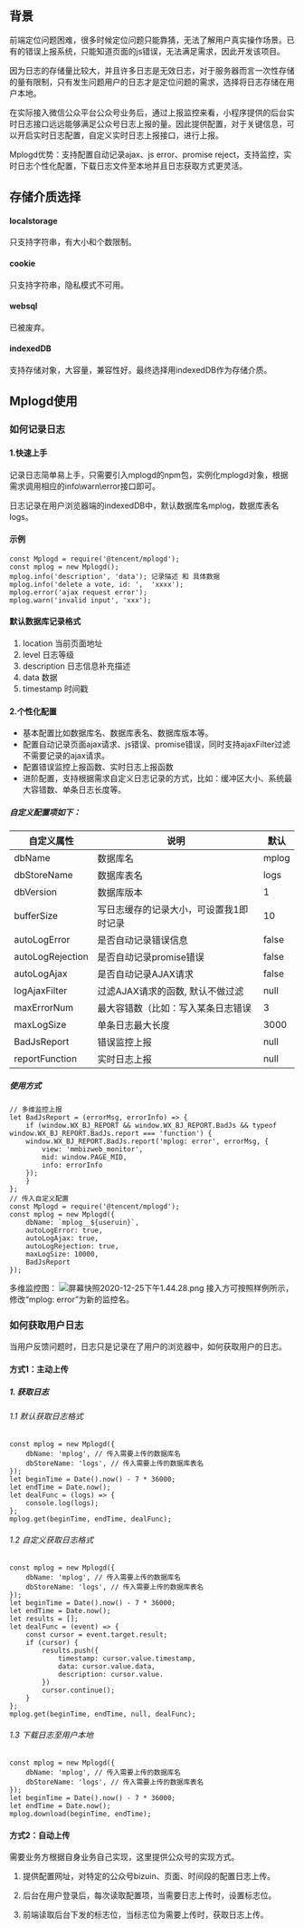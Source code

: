 ## 背景
前端定位问题困难，很多时候定位问题只能靠猜，无法了解用户真实操作场景。已有的错误上报系统，只能知道页面的js错误，无法满足需求，因此开发该项目。

因为日志的存储量比较大，并且许多日志是无效日志，对于服务器而言一次性存储的量有限制，只有发生问题用户的日志才是定位问题的需求，选择将日志存储在用户本地。

在实际接入微信公众平台公众号业务后，通过上报监控来看，小程序提供的后台实时日志接口远远能够满足公众号日志上报的量。因此提供配置，对于关键信息，可以开启实时日志配置，自定义实时日志上报接口，进行上报。

Mplogd优势：支持配置自动记录ajax、js error、promise reject，支持监控，实时日志个性化配置，下载日志文件至本地并且日志获取方式更灵活。

## 存储介质选择
#### localstorage
只支持字符串，有大小和个数限制。
#### cookie
只支持字符串，隐私模式不可用。
#### websql
已被废弃。
#### indexedDB
支持存储对象，大容量，兼容性好。最终选择用indexedDB作为存储介质。

## Mplogd使用
### 如何记录日志
#### 1.快速上手
记录日志简单易上手，只需要引入mplogd的npm包，实例化mplogd对象，根据需求调用相应的info\warn\error接口即可。

日志记录在用户浏览器端的indexedDB中，默认数据库名mplog，数据库表名logs。

#### 示例
```
const Mplogd = require('@tencent/mplogd');
const mplog = new Mplogd();
mplog.info('description', 'data'); 记录描述 和 具体数据
mplog.info('delete a vote, id: ',  'xxxx');
mplog.error('ajax request error');
mplog.warn('invalid input', 'xxx');
```

#### 默认数据库记录格式
1. location 当前页面地址
2. level 日志等级
3. description 日志信息补充描述
4. data 数据
5. timestamp 时间戳

#### 2.个性化配置
- 基本配置比如数据库名、数据库表名、数据库版本等。
- 配置自动记录页面ajax请求、js错误、promise错误，同时支持ajaxFilter过滤不需要记录的ajax请求。
- 配置错误监控上报函数、实时日志上报函数
- 进阶配置，支持根据需求自定义日志记录的方式，比如：缓冲区大小、系统最大容错数、单条日志长度等。

##### 自定义配置项如下：
   自定义属性       |       说明           |    默认  
----| ---- | ----
dbName         |  数据库名            | mplog
dbStoreName    | 数据库表名           | logs
dbVersion      | 数据库版本           | 1 
bufferSize     | 写日志缓存的记录大小，可设置我1即时记录 | 10
autoLogError     |是否自动记录错误信息     |   false  
autoLogRejection  |是否自动记录promise错误 |   false
autoLogAjax       | 是否自动记录AJAX请求   |   false
logAjaxFilter    | 过滤AJAX请求的函数, 默认不做过滤 | null
maxErrorNum    | 最大容错数（比如：写入某条日志错误 | 3
maxLogSize | 单条日志最大长度 |  3000
BadJsReport | 错误监控上报 | null
reportFunction | 实时日志上报 | null

##### 使用方式
```
// 多维监控上报
let BadJsReport = (errorMsg, errorInfo) => {
	if (window.WX_BJ_REPORT && window.WX_BJ_REPORT.BadJs && typeof window.WX_BJ_REPORT.BadJs.report === 'function') {
	window.WX_BJ_REPORT.BadJs.report('mplog: error', errorMsg, {
		view: 'mmbizweb_monitor',
		mid: window.PAGE_MID,
		info: errorInfo
	});
	}
};
// 传入自定义配置
const Mplogd = require('@tencent/mplogd');
const mplog = new Mplogd({
	dbName: `mplog__${useruin}`,
	autoLogError: true,
	autoLogAjax: true,
	autoLogRejection: true,
	maxLogSize: 10000,
	BadJsReport
});
```

多维监控图：
![屏幕快照2020-12-25下午1.44.28.png](/uploads/E4184561AE3147C0B650435CE814F6B5/屏幕快照2020-12-25下午1.44.28.png)
接入方可按照样例所示，修改“mplog: error”为新的监控名。

### 如何获取用户日志
当用户反馈问题时，日志只是记录在了用户的浏览器中，如何获取用户的日志。

#### 方式1：主动上传

##### 1. 获取日志
###### 1.1 默认获取日志格式
```
const mplog = new Mplogd({
	dbName: 'mplog', // 传入需要上传的数据库名
	dbStoreName: 'logs', // 传入需要上传的数据库表名
});
let beginTime = Date().now() - 7 * 36000;
let endTime = Date.now();
let dealFunc = (logs) => {
	console.log(logs);
};
mplog.get(beginTime, endTime, dealFunc);
```
###### 1.2 自定义获取日志格式
```
const mplog = new Mplogd({
	dbName: 'mplog', // 传入需要上传的数据库名
	dbStoreName: 'logs', // 传入需要上传的数据库表名
});
let beginTime = Date().now() - 7 * 36000;
let endTime = Date.now();
let results = [];
let dealFunc = (event) => {
	const cursor = event.target.result;
	if (cursor) {
		results.push({
			timestamp: cursor.value.timestamp,
			data: cursor.value.data,
			description: cursor.value.
		})
		cursor.continue();
	}
};
mplog.get(beginTime, endTime, null, dealFunc);
```

###### 1.3 下载日志至用户本地
```
const mplog = new Mplogd({
	dbName: 'mplog', // 传入需要上传的数据库名
	dbStoreName: 'logs', // 传入需要上传的数据库表名
});
let beginTime = Date().now() - 7 * 36000;
let endTime = Date.now();
mplog.download(beginTime, endTime);
```

#### 方式2：自动上传
需要业务方根据自身业务自己实现，这里提供公众号的实现方式。

1. 提供配置网址，对特定的公众号bizuin、页面、时间段的配置日志上传。

2. 后台在用户登录后，每次读取配置项，当需要日志上传时，设置标志位。

3. 前端读取后台下发的标志位，当标志位为需要上传时，获取日志上传。
